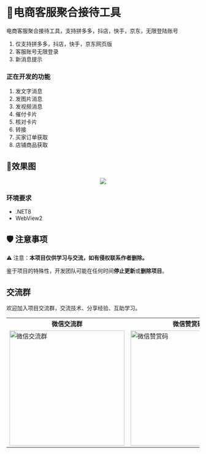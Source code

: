 
# 🚀电商客服聚合接待工具

电商客服聚合接待工具，支持拼多多，抖店，快手，京东，无限登陆账号


1. 仅支持拼多多，抖店，快手，京东网页版
2. 客服账号无限登录
3. 新消息提示


### 正在开发的功能
1. 发文字消息 
2. 发图片消息
3. 发视频消息
3. 催付卡片 
4. 核对卡片 
5. 转接
6. 买家订单获取
7. 店铺商品获取

## 🎨效果图

<div align="center">
  <img src="https://worklink.oss-cn-hangzhou.aliyuncs.com/6E7B9DFA602A0AB9DB0F181CBA77E3E0.png" >
  <br>
</div>


### 环境要求
- .NET8
- WebView2


## 🛡 注意事项

⚠️ 注意：**本项目仅供学习与交流，如有侵权联系作者删除。**

鉴于项目的特殊性，开发团队可能在任何时间**停止更新**或**删除项目**。

## 交流群
欢迎加入项目交流群，交流技术、分享经验、互助学习。
<div align="center">
  <table>
    <tr>
      <td align="center"><strong>微信交流群</strong></td>
      <td align="center"><strong>微信赞赏码</strong></td>
    </tr>
    <tr>
      <td><img src="https://worklink.oss-cn-hangzhou.aliyuncs.com/AF856061933C697A73FA8AF77A337146.png"  width="300px" alt="微信交流群"></td>
      <td><img src="https://worklink.oss-cn-hangzhou.aliyuncs.com/D8512B5B322FFAAC3D6927982A12B078.jpg"  width="300px" alt="微信赞赏码"></td>
    </tr>
  </table>
</div>
